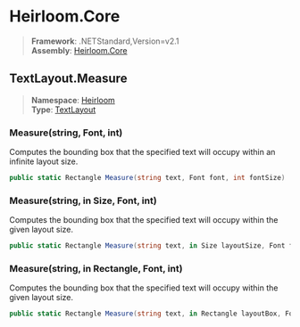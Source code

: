 # Heirloom.Core

> **Framework**: .NETStandard,Version=v2.1  
> **Assembly**: [Heirloom.Core][0]  

## TextLayout.Measure

> **Namespace**: [Heirloom][0]  
> **Type**: [TextLayout][1]  

### Measure(string, Font, int)

Computes the bounding box that the specified text will occupy within an infinite layout size.

```cs
public static Rectangle Measure(string text, Font font, int fontSize)
```

### Measure(string, in Size, Font, int)

Computes the bounding box that the specified text will occupy within the given layout size.

```cs
public static Rectangle Measure(string text, in Size layoutSize, Font font, int fontSize)
```

### Measure(string, in Rectangle, Font, int)

Computes the bounding box that the specified text will occupy within the given layout size.

```cs
public static Rectangle Measure(string text, in Rectangle layoutBox, Font font, int fontSize)
```

[0]: ../../../Heirloom.Core.md
[1]: ../TextLayout.md

